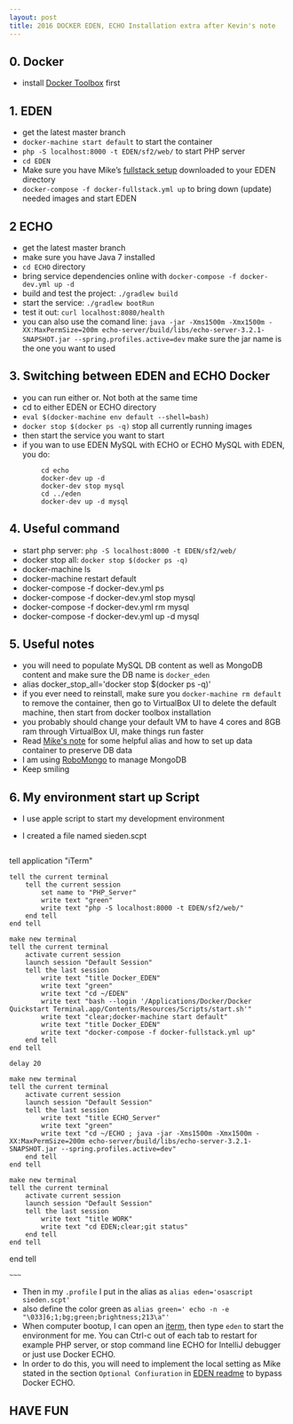 ```yaml
---
layout: post
title: 2016 DOCKER EDEN, ECHO Installation extra after Kevin's note
---  
```

 
## 0. Docker
* install [Docker Toolbox](https://www.docker.com/products/docker-toolbox) first

## 1. EDEN

* get the latest master branch
* `docker-machine start default` to start the container
* `php -S localhost:8000 -t EDEN/sf2/web/` to start PHP server
* `cd EDEN`
* Make sure you have Mike’s [fullstack setup](https://github.com/mnichols1313/EDEN/commit/82334eaa58b7d48b62b14e4fe5cb04712d0e5766) downloaded to your EDEN directory
* `docker-compose -f docker-fullstack.yml up` to bring down (update) needed images and start EDEN



## 2 ECHO

* get the latest master branch
* make sure you have Java 7 installed
* `cd ECHO` directory
* bring service dependencies online with `docker-compose -f docker-dev.yml up -d`
* build and test the project: `./gradlew build`
* start the service: `./gradlew bootRun`
* test it out: `curl localhost:8080/health`
* you can also use the comand line: `java -jar -Xms1500m -Xmx1500m -XX:MaxPermSize=200m echo-server/build/libs/echo-server-3.2.1-SNAPSHOT.jar --spring.profiles.active=dev` make sure the jar name is the one you want to used

## 3. Switching between EDEN and ECHO Docker

* you can run either or.  Not both at the same time
* cd to either EDEN or ECHO directory
* `eval $(docker-machine env default --shell=bash)`
* `docker stop $(docker ps -q)` stop all currently running images
* then start the service you want to start
* if you wan to use EDEN MySQL with ECHO or ECHO MySQL with EDEN, you do:

~~~
        cd echo
        docker-dev up -d 
        docker-dev stop mysql
        cd ../eden
        docker-dev up -d mysql
~~~

## 4. Useful command
* start php server: `php -S localhost:8000 -t EDEN/sf2/web/`
* docker stop all: `docker stop $(docker ps -q)`
* docker-machine ls
* docker-machine restart default
* docker-compose -f docker-dev.yml ps
* docker-compose -f docker-dev.yml stop mysql
* docker-compose -f docker-dev.yml rm mysql
* docker-compose -f docker-dev.yml up -d mysql


## 5. Useful notes
* you will need to populate MySQL DB content as well as MongoDB content and make sure the DB name is `docker_eden`
* alias docker_stop_all='docker stop $(docker ps -q)'
* if you ever need to reinstall, make sure you `docker-machine rm default` to remove the container, then go to VirtualBox UI to delete the default machine, then start from docker toolbox installation
* you probably should change your default VM to have 4 cores and 8GB ram through VirtualBox UI, make things run faster
* Read [Mike's note](https://github.com/Source-Intelligence/svctemplate/wiki/Docker-Tips) for some helpful alias and how to set up data container to preserve DB data
* I am using [RoboMongo](https://robomongo.org/download) to manage MongoDB
* Keep smiling

## 6. My environment start up Script
* I use apple script to start my development environment
* I created a file named sieden.scpt 
    
    ~~~
tell application "iTerm"		tell the current terminal		tell the current session			set name to "PHP_Server"			write text "green"			write text "php -S localhost:8000 -t EDEN/sf2/web/"		end tell	end tell		make new terminal	tell the current terminal		activate current session		launch session "Default Session"		tell the last session			write text "title Docker_EDEN"			write text "green"			write text "cd ~/EDEN"			write text "bash --login '/Applications/Docker/Docker Quickstart Terminal.app/Contents/Resources/Scripts/start.sh'"			write text "clear;docker-machine start default"			write text "title Docker_EDEN"			write text "docker-compose -f docker-fullstack.yml up"		end tell	end tell		delay 20		make new terminal	tell the current terminal		activate current session		launch session "Default Session"		tell the last session			write text "title ECHO_Server"			write text "green"			write text "cd ~/ECHO ; java -jar -Xms1500m -Xmx1500m -XX:MaxPermSize=200m echo-server/build/libs/echo-server-3.2.1-SNAPSHOT.jar --spring.profiles.active=dev"		end tell	end tell		make new terminal	tell the current terminal		activate current session		launch session "Default Session"		tell the last session			write text "title WORK"			write text "cd EDEN;clear;git status"		end tell	end tellend tell

    ~~~
* Then in my `.profile` I put in the alias as `alias eden='osascript sieden.scpt'`
* also define the color green as `alias green=' echo -n -e "\033]6;1;bg;green;brightness;213\a"'`
* When computer bootup, I can open an [iterm](https://iterm2.com/), then type `eden` to start the environment for me. You can Ctrl-c out of each tab to restart for example PHP server, or stop command line ECHO for IntelliJ debugger or just use Docker ECHO.
* In order to do this, you will need to implement the local setting as Mike stated in the section `Optional Confiuration` in [EDEN readme](https://github.com/Source-Intelligence/EDEN) to bypass Docker ECHO.



## HAVE FUN


